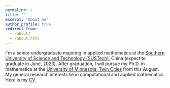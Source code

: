 ```yaml
---
permalink: /
title: ""
excerpt: "About me"
author_profile: true
redirect_from: 
  - /about/
  - /about.html
---
```


I'm a senior undergraduate majoring in applied mathematics at the [Southern University of Science and Technology (SUSTech)](https://www.sustech.edu.cn/en/), China (expect to graduate in June, 2023). After graduation, I will pursue my Ph.D. in mathematics at the [University of Minnesota, Twin Cities](https://twin-cities.umn.edu/) from this August. My general research interests lie in computational and applied mathematics. Here is my [CV](https://hv1000.github.io/files/Yan_HUANG_CV.pdf).
